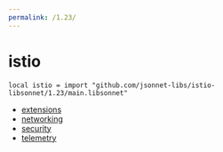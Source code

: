 ```yaml
---
permalink: /1.23/
---
```


# istio

```jsonnet
local istio = import "github.com/jsonnet-libs/istio-libsonnet/1.23/main.libsonnet"
```



* [extensions](extensions/index.md)
* [networking](networking/index.md)
* [security](security/index.md)
* [telemetry](telemetry/index.md)